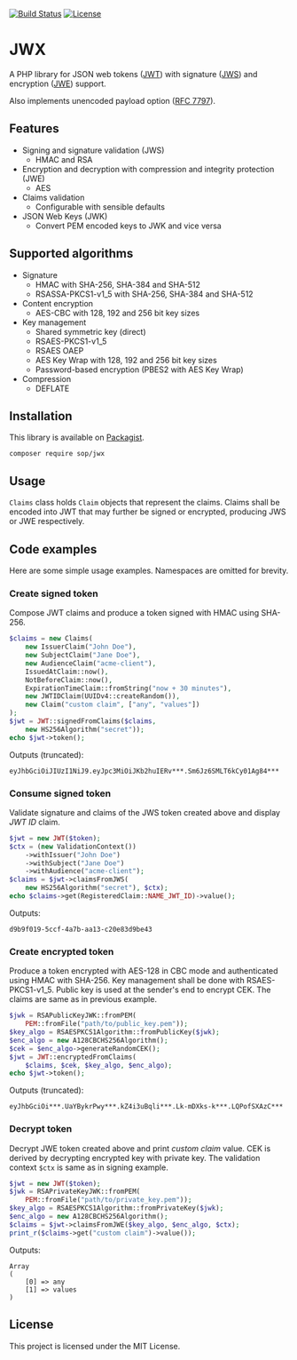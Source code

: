 [![Build Status](https://travis-ci.org/sop/jwx.svg?branch=master)](https://travis-ci.org/sop/jwx)
[![License](https://poser.pugx.org/sop/jwx/license)](https://github.com/sop/jwx/blob/master/LICENSE)

# JWX
A PHP library for JSON web tokens
([JWT](https://tools.ietf.org/html/rfc7519))
with signature
([JWS](https://tools.ietf.org/html/rfc7515))
and encryption
([JWE](https://tools.ietf.org/html/rfc7516)) support.

Also implements unencoded payload option
([RFC 7797](https://tools.ietf.org/html/rfc7797)).

## Features
* Signing and signature validation (JWS)
    * HMAC and RSA
* Encryption and decryption with compression and integrity protection (JWE)
    * AES
* Claims validation
    * Configurable with sensible defaults
* JSON Web Keys (JWK)
    * Convert PEM encoded keys to JWK and vice versa

## Supported algorithms
* Signature
    * HMAC with SHA-256, SHA-384 and SHA-512
    * RSASSA-PKCS1-v1_5 with SHA-256, SHA-384 and SHA-512
* Content encryption
    * AES-CBC with 128, 192 and 256 bit key sizes
* Key management
    * Shared symmetric key (direct)
    * RSAES-PKCS1-v1_5
    * RSAES OAEP
    * AES Key Wrap with 128, 192 and 256 bit key sizes
    * Password-based encryption (PBES2 with AES Key Wrap)
* Compression
    * DEFLATE

## Installation
This library is available on
[Packagist](https://packagist.org/packages/sop/jwx).

    composer require sop/jwx

## Usage
`Claims` class holds `Claim` objects that represent the claims. Claims shall be encoded into JWT that may further be signed or encrypted, producing JWS or JWE respectively.

## Code examples
Here are some simple usage examples. Namespaces are omitted for brevity.

### Create signed token
Compose JWT claims and produce a token signed with HMAC using SHA-256.

```php
$claims = new Claims(
    new IssuerClaim("John Doe"),
    new SubjectClaim("Jane Doe"),
    new AudienceClaim("acme-client"),
    IssuedAtClaim::now(),
    NotBeforeClaim::now(),
    ExpirationTimeClaim::fromString("now + 30 minutes"),
    new JWTIDClaim(UUIDv4::createRandom()),
    new Claim("custom claim", ["any", "values"])
);
$jwt = JWT::signedFromClaims($claims,
    new HS256Algorithm("secret"));
echo $jwt->token();
```

Outputs (truncated):

    eyJhbGciOiJIUzI1NiJ9.eyJpc3MiOiJKb2huIERv***.Sm6Jz6SMLT6kCy01Ag84***

### Consume signed token
Validate signature and claims of the JWS token created above
and display *JWT ID* claim.

```php
$jwt = new JWT($token);
$ctx = (new ValidationContext())
    ->withIssuer("John Doe")
    ->withSubject("Jane Doe")
    ->withAudience("acme-client");
$claims = $jwt->claimsFromJWS(
    new HS256Algorithm("secret"), $ctx);
echo $claims->get(RegisteredClaim::NAME_JWT_ID)->value();
```

Outputs:

    d9b9f019-5ccf-4a7b-aa13-c20e83d9be43

### Create encrypted token
Produce a token encrypted with AES-128 in CBC mode and authenticated
using HMAC with SHA-256.
Key management shall be done with RSAES-PKCS1-v1_5.
Public key is used at the sender's end to encrypt CEK.
The claims are same as in previous example.

```php
$jwk = RSAPublicKeyJWK::fromPEM(
	PEM::fromFile("path/to/public_key.pem"));
$key_algo = RSAESPKCS1Algorithm::fromPublicKey($jwk);
$enc_algo = new A128CBCHS256Algorithm();
$cek = $enc_algo->generateRandomCEK();
$jwt = JWT::encryptedFromClaims(
    $claims, $cek, $key_algo, $enc_algo);
echo $jwt->token();
```

Outputs (truncated):

    eyJhbGciOi***.UaYBykrPwy***.kZ4i3uBqli***.Lk-mDXks-k***.LQPofSXAzC***

### Decrypt token
Decrypt JWE token created above and print *custom claim* value.
CEK is derived by decrypting encrypted key with private key.
The validation context `$ctx` is same as in signing example.

```php
$jwt = new JWT($token);
$jwk = RSAPrivateKeyJWK::fromPEM(
    PEM::fromFile("path/to/private_key.pem"));
$key_algo = RSAESPKCS1Algorithm::fromPrivateKey($jwk);
$enc_algo = new A128CBCHS256Algorithm();
$claims = $jwt->claimsFromJWE($key_algo, $enc_algo, $ctx);
print_r($claims->get("custom claim")->value());
```

Outputs:

```
Array
(
    [0] => any
    [1] => values
)
```

## License
This project is licensed under the MIT License.
